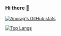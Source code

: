 ### Hi there 👋

[![Anurag's GitHub stats](https://github-readme-stats.vercel.app/api?username=yyci12)](https://github.com/anuraghazra/github-readme-stats)


[![Top Langs](https://github-readme-stats.vercel.app/api/top-langs/?username=yyci12&layout=compact)](https://github.com/anuraghazra/github-readme-stats)
